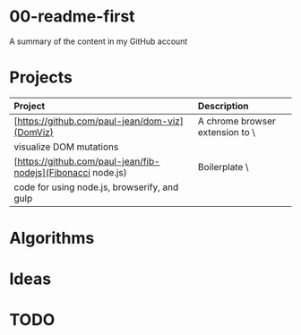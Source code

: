 # 00-readme-first
A summary of the content in my GitHub account

# Projects

| Project | Description |
|:--------|:------------|
| [https://github.com/paul-jean/dom-viz](DomViz) | A chrome browser extension to \
visualize DOM mutations |
| [https://github.com/paul-jean/fib-nodejs](Fibonacci node.js) | Boilerplate \
code for using node.js, browserify, and gulp |


# Algorithms

# Ideas

# TODO
